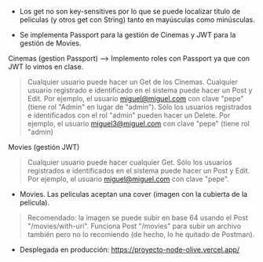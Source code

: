 
- Los get no son key-sensitives por lo que se puede localizar titulo de peliculas (y otros get
con String) tanto en mayúsculas como minúsculas.

- Se implementa Passport para la gestión de Cinemas y JWT para la gestión de Movies.

Cinemas (gestion Passport) --> Implemento roles con Passport ya que con JWT lo vimos en clase.

> Cualquier usuario puede hacer un Get de los Cinemas. 
> Cualquier usuario registrado e identificado en el sistema puede hacer un Post y Edit. Por ejemplo,  el usuario miguel@miguel.com con clave "pepe" (tiene rol "Admin" en lugar de "admin").
> Sólo los usuarios registrados e identificados con el rol "admin" pueden hacer un Delete. Por ejemplo, el usuario miguel3@miguel.com con clave "pepe" (tiene rol "admin)

Movies (gestión JWT)

> Cualquier usuario puede hacer cualquier Get.
> Sólo los usuarios registrados e identificados en el sistema puede hacer un Post y Edit. Por ejemplo,  el usuario miguel@miguel.com con clave "pepe".

- Movies. Las peliculas aceptan una cover (imagen con la cubierta de la pelicula). 

> Recomendado: la imagen se puede subir en base 64 usando el Post "/movies/with-uri". Funciona Post "/movies" para subir un archivo también pero no lo recomiendo (de hecho, lo he quitado de Postman).

- Desplegada en producción: https://proyecto-node-olive.vercel.app/



